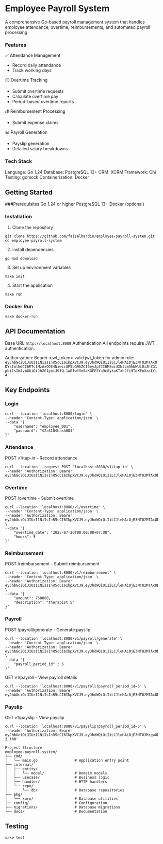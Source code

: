 # Employee Payroll System
A comprehensive Go-based payroll management system that handles employee attendance, overtime, reimbursements, and automated payroll processing.

### Features
✅ Attendance Management
- Record daily attendance
- Track working days
  
🕒 Overtime Tracking
- Submit overtime requests
- Calculate overtime pay
- Period-based overtime reports
  
💰 Reimbursement Processing
- Submit expense claims
  
📊 Payroll Generation
- Payslip generation
- Detailed salary breakdowns
  
### Tech Stack
Language: Go 1.24
Database: PostgreSQL 13+
ORM: XORM
Framework: Chi
Testing: gomock
Containerization: Docker

## Getting Started

###Prerequisites
Go 1.24 or higher
PostgreSQL 13+
Docker (optional)

### Installation
1. Clone the repository

```
git clone https://github.com/faisalhardin/employee-payroll-system.git
cd employee-payroll-system
```
2. Install dependencies
```
go mod download
```
3. Set up environment variables
```
make init
```
4. Start the application
```
make run
```

### Docker Run
```
make docker-run
```

## API Documentation
Base URL
`http://localhost:8080`
Authentication
All endpoints require JWT authentication:

Authorization: Bearer <jwt_token>
valid jwt_token for admin role:
```eyJhbGciOiJIUzI1NiIsInR5cCI6IkpXVCJ9.eyJhdWQiOiIiLCJleHAiOjE3NTU2MTAxODYsImlhdCI6MTc1MzAxODE4NiwicGF5bG9hZCI6eyJpZCI6MSwidXNlcm5hbWUiOiJhZG1pbiIsInJvbGUiOiJhZG1pbiJ9fQ.1wEfwfVeSaKGFESYa9c8ykaKTxhJfi9TdXFoXzoIYi4```

## Key Endpoints
### Login
```
curl --location 'localhost:8080/login' \
--header 'Content-Type: application/json' \
--data '{
    "username": "employee_001",
    "password": "$2a$10$hash001"
}'
```
### Attendance
POST v1/tap-in - Record attendance
```
curl --location --request POST 'localhost:8080/v1/tap-in' \
--header 'Authorization: Bearer eyJhbGciOiJIUzI1NiIsInR5cCI6IkpXVCJ9.eyJhdWQiOiIiLCJleHAiOjE3NTU2MTAxODYsImlhdCI6MTc1MzAxODE4NiwicGF5bG9hZCI6eyJpZCI6MSwidXNlcm5hbWUiOiJhZG1pbiIsInJvbGUiOiJhZG1pbiJ9fQ.1wEfwfVeSaKGFESYa9c8ykaKTxhJfi9TdXFoXzoIYi4'
```
### Overtime
POST /overtime - Submit overtime
```
curl --location 'localhost:8080/v1/overtime' \
--header 'Content-Type: application/json' \
--header 'Authorization: Bearer eyJhbGciOiJIUzI1NiIsInR5cCI6IkpXVCJ9.eyJhdWQiOiIiLCJleHAiOjE3NTU2MTAxODYsImlhdCI6MTc1MzAxODE4NiwicGF5bG9hZCI6eyJpZCI6MSwidXNlcm5hbWUiOiJhZG1pbiIsInJvbGUiOiJhZG1pbiJ9fQ.1wEfwfVeSaKGFESYa9c8ykaKTxhJfi9TdXFoXzoIYi4' \
--data '{
    "overtime_date": "2025-07-26T00:00:00+07:00",
    "hours": 5
}'
```
### Reimbursement
POST /reimbursement - Submit reimbursement
```
curl --location 'localhost:8080/v1/reimbursement' \
--header 'Content-Type: application/json' \
--header 'Authorization: Bearer eyJhbGciOiJIUzI1NiIsInR5cCI6IkpXVCJ9.eyJhdWQiOiIiLCJleHAiOjE3NTU2MTAxODYsImlhdCI6MTc1MzAxODE4NiwicGF5bG9hZCI6eyJpZCI6MSwidXNlcm5hbWUiOiJhZG1pbiIsInJvbGUiOiJhZG1pbiJ9fQ.1wEfwfVeSaKGFESYa9c8ykaKTxhJfi9TdXFoXzoIYi4' \
--data '{
    "amount": 750000,
    "description": "therapist 5"
}'
```
### Payroll
POST /payroll/generate - Generate payslip
```
curl --location 'localhost:8080/v1/payroll/generate' \
--header 'Content-Type: application/json' \
--header 'Authorization: Bearer eyJhbGciOiJIUzI1NiIsInR5cCI6IkpXVCJ9.eyJhdWQiOiIiLCJleHAiOjE3NTU2MTAxODYsImlhdCI6MTc1MzAxODE4NiwicGF5bG9hZCI6eyJpZCI6MSwidXNlcm5hbWUiOiJhZG1pbiIsInJvbGUiOiJhZG1pbiJ9fQ.1wEfwfVeSaKGFESYa9c8ykaKTxhJfi9TdXFoXzoIYi4' \
--data '{
    "payroll_period_id" : 5
}'
```
GET v1/payroll - View payroll details
```
curl --location 'localhost:8080/v1/payroll?payroll_period_id=5' \
--header 'Authorization: Bearer eyJhbGciOiJIUzI1NiIsInR5cCI6IkpXVCJ9.eyJhdWQiOiIiLCJleHAiOjE3NTU2MTAxODYsImlhdCI6MTc1MzAxODE4NiwicGF5bG9hZCI6eyJpZCI6MSwidXNlcm5hbWUiOiJhZG1pbiIsInJvbGUiOiJhZG1pbiJ9fQ.1wEfwfVeSaKGFESYa9c8ykaKTxhJfi9TdXFoXzoIYi4'
```
### Payslip
GET v1/payslip - View payslip
```
curl --location 'localhost:8080/v1/payslip?payroll_period_id=5' \
--header 'Authorization: Bearer eyJhbGciOiJIUzI1NiIsInR5cCI6IkpXVCJ9.eyJhdWQiOiIiLCJleHAiOjE3NTU3MzgwODUsImlhdCI6MTc1MzE0NjA4NSwicGF5bG9hZCI6eyJpZCI6MiwidXNlcm5hbWUiOiJlbXBsb3llZV8wMDEiLCJyb2xlIjoiZW1wbG95ZWUifX0.wV7fGrxh8tz9KMJGlJXBmta2M8prcaD5L7CiF-2_th8'
```

```
Project Structure
employee-payroll-system/
├── cmd/
│   └── main.go                 # Application entry point
├── internal/
│   ├── entity/
│   │   └── model/              # Domain models
│   ├── usecase/                # Business logic
│   ├── handler/                # HTTP handlers
│   └── repo/
│       └── db/                 # Database repositories
├── pkg/
│   └── xorm/                   # Database utilities
├── config/                     # Configuration
├── migrations/                 # Database migrations
└── docs/                       # Documentation
```

## Testing
`make test`
